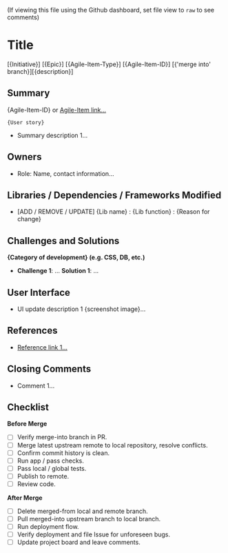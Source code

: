(If viewing this file using the Github dashboard, set file view to `raw` to see comments)

[comments]: # "Pull Request documentation can be a self-enclosed document
to provide all the necessary information for a reviewer to undertand the 
merged code in its entirety.  This can be of use for many roles, such as 
developers new to the project, partner groups with parallel requirements, 
project managers to evaluate quality and progress, and product owners to 
understand specific functionality. This type of documentation can make a 
code review seemless and a good use of developers' time."

[comment]: # "Remove this Title section and insert Title information in 
PR Title form field above"
# Title
[{Initiative}] [{Epic}] [{Agile-Item-Type}] [{Agile-Item-ID}] [{'merge into' branch}][{description}]

[comments]: # "The Title can hold small identifiers that provide context
to the PR in relation to the application as a whole and that allow simple 
comparison to other PRs in the Pull Request tab. The identifiers become 
more useful if consistent across PRs and can serve as search terms. custom
'label' tags can also be added to PR with Github options and will show next 
to the Title."

## Summary
{Agile-Item-ID} or [Agile-Item link...]()
```
{User story}
```
- Summary description 1...

[comments]: # "The Summary can include the bulk of the description of the 
coding content and functionality.  This can include the User Story, 
descriptions on how the User Story was implemented in practice, and links 
to other project tracker tools, such as an Agile Scrum sprint plan or an 
Agile Kanban board item."

## Owners
- Role: Name, contact information...

[comments]: # "The Owners list can include anyone who is involved with the PR.
Encouraging leaving name and contact info upfront encourages communication
with those who have done the heavy lifting and foster personal ownership of
the entire feature. The contact information can be, for example, an email 
address, or a github username tag. Roles can be 'developer', 'reviewer', 
'designer', etc."

## Libraries / Dependencies / Frameworks Modified
- [ADD / REMOVE / UPDATE] {Lib name} : {Lib function} : {Reason for change}

[comments]: # "Listing changes in dependency or library can contextualize the 
use or removal of helper methods, or aid in tracking down an unexpected bug 
concurrent with an update."

## Challenges and Solutions
**{Category of development} (e.g. CSS, DB, etc.)**
- **Challenge 1**: ... **Solution 1**: ...

[comments]: # "Developers can directly benefit from the debugging processes 
of others, both in learning new unblocking flows and in understanding the 
nuances of the subject matter. Listing challenges in PRs can also be used 
to justify departures from schedule and be useful in cataloging items for later 
retrospectives."

## User Interface
- UI update description 1 {screenshot image}...

[comments]: # "A picture speaks one thousand words.  Screenshots of changes 
in UI can efficiently explain and document the progress made on the front end."

## References
- [Reference link 1...]()

[comments]: # "Putting external links in-line is often more useful than in 
a separate section, but it can be easy to forget to use reference links 
altogether when using new documentation.  The References section can serve 
as a reminder to link to supporting docs, or be an all-in-one location for 
useful links."

## Closing Comments
- Comment 1...

[comments]: # "Sometimes something needs to be said but does not fit into 
any other category. Those comments can be left here."

## Checklist
**Before Merge**
- [ ] Verify merge-into branch in PR.
- [ ] Merge latest upstream remote to local repository, resolve conflicts.
- [ ] Confirm commit history is clean.
- [ ] Run app / pass checks.
- [ ] Pass local / global tests.
- [ ] Publish to remote.
- [ ] Review code.

**After Merge**
- [ ] Delete merged-from local and remote branch.
- [ ] Pull merged-into upstream branch to local branch.
- [ ] Run deployment flow.
- [ ] Verify deployment and file Issue for unforeseen bugs.
- [ ] Update project board and leave comments.

[comments]: # "A checklist can be a low investment tool to prevent simple,
but sometimes, costly mistakes."